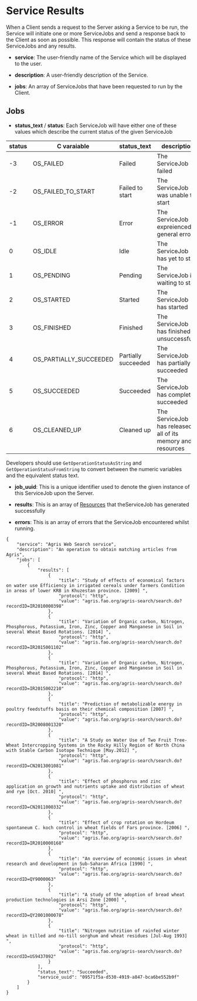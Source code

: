 ﻿# Service Results

When a Client sends a request to the Server asking a Service to be run, the Service will initiate one or more ServiceJobs and send a response back to the Client as soon as possible. This response will contain the status of these ServiceJobs and any results.


* **service**:
The user-friendly name of the Service which will be displayed to the user.

* **description**: 
A user-friendly description of the Service.

* **jobs**:
An array of ServiceJobs that have been requested to run by the Client.

## Jobs

* **status_text** / **status**: Each ServiceJob will have either one of these values which describe the current status of the given ServiceJob

 status | C varaiable | status_text | description
--- | --- | --- | ---
-3 | OS_FAILED | Failed | The ServiceJob failed
-2 | OS_FAILED_TO_START | Failed to start | The ServiceJob was unable to start
-1 | OS_ERROR | Error | The ServiceJob expreienced a general error
0 | OS_IDLE | Idle | The ServiceJob has yet to start
1 | OS_PENDING | Pending | The ServiceJob is waiting to start 
2 | OS_STARTED | Started | The ServiceJob has started
3 | OS_FINISHED | Finished | The ServiceJob has finished unsuccessfully
4 | OS_PARTIALLY_SUCCEEDED | Partially succeeded | The ServiceJob has partially succeeded
5 | OS_SUCCEEDED | Succeeded | The ServiceJob has completed succeeded
6 | OS_CLEANED_UP | Cleaned up | The ServiceJob has released all of its memory and resources

 Developers should use ```GetOperationStatusAsString``` and 
 ```GetOperationStatusFromString``` to convert between the numeric variables and the equivalent status text.

* **job_uuid**:
 This is a unique identifier used to denote the given instance of this ServiceJob upon the Server.
  
* **results**:
 This is an array of [Resources](schema#Resource) that theServiceJob has generated successfully
* **errors**:
 This is an array of errors that the ServiceJob encountered whilst running.


~~~~{.json}
{
	"service": "Agris Web Search service",
	"description": "An operation to obtain matching articles from Agris",
    "jobs": [
        {
            "results": [
                {
                    "title": "Study of effects of economical factors on water use Efficiency in irrigated cereals under farmers Condition in areas of lower KRB in Khuzestan province. [2009] ",
                    "protocol": "http",
                    "value": "agris.fao.org/agris-search/search.do?recordID=IR2010000398"
                },
                {
                    "title": "Variation of Organic carbon, Nitrogen, Phosphorous, Potassium, Iron, Zinc, Copper and Manganese in Soil in several Wheat Based Rotations. [2014] ",
                    "protocol": "http",
                    "value": "agris.fao.org/agris-search/search.do?recordID=IR2015001102"
                },
                {
                    "title": "Variation of Organic carbon, Nitrogen, Phosphorous, Potassium, Iron, Zinc, Copper and Manganese in Soil in several Wheat Based Rotations. [2014] ",
                    "protocol": "http",
                    "value": "agris.fao.org/agris-search/search.do?recordID=IR2015002210"
                },
                {
                    "title": "Prediction of metabolizable energy in poultry feedstuffs basis on their chemical composition [2007] ",
                    "protocol": "http",
                    "value": "agris.fao.org/agris-search/search.do?recordID=IR2008001320"
                },
                {
                    "title": "A Study on Water Use of Two Fruit Tree-Wheat Intercropping Systems in the Rocky Hilly Region of North China with Stable Carbon Isotope Technique [May.2012] ",
                    "protocol": "http",
                    "value": "agris.fao.org/agris-search/search.do?recordID=CN2013001081"
                },
                {
                    "title": "Effect of phosphorus and zinc application on growth and nutrients uptake and distribution of wheat and rye [Oct. 2010] ",
                    "protocol": "http",
                    "value": "agris.fao.org/agris-search/search.do?recordID=CN2011000332"
                },
                {
                    "title": "Effect of crop rotation on Hordeum spontaneum C. koch control in wheat fields of Fars province. [2006] ",
                    "protocol": "http",
                    "value": "agris.fao.org/agris-search/search.do?recordID=IR2010000168"
                },
                {
                    "title": "An overview of economic issues in wheat research and development in Sub-Saharan Africa [1990] ",
                    "protocol": "http",
                    "value": "agris.fao.org/agris-search/search.do?recordID=QY9000063"
                },
                {
                    "title": "A study of the adoption of bread wheat production technologies in Arsi Zone [2000] ",
                    "protocol": "http",
                    "value": "agris.fao.org/agris-search/search.do?recordID=QY2001000078"
                },
                {
                    "title": "Nitrogen nutrition of rainfed winter wheat in tilled and no-till sorghum and wheat residues [Jul-Aug 1993] ",
                    "protocol": "http",
                    "value": "agris.fao.org/agris-search/search.do?recordID=US9437092"
                }
            ],
            "status_text": "Succeeded",
            "service_uuid": "09571f5a-d530-4919-a847-bca6be552b9f"
        }
    ]
}


~~~~ 